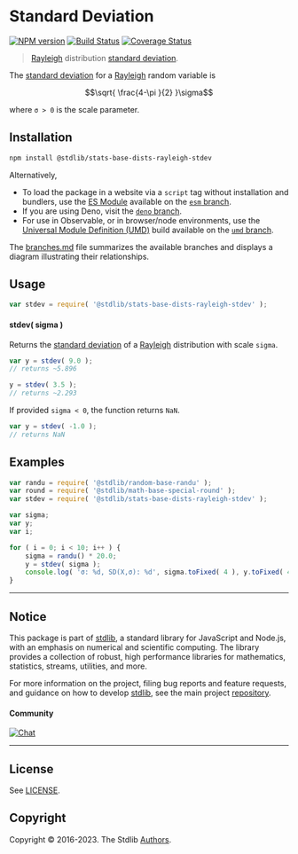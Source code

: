 <!--

@license Apache-2.0

Copyright (c) 2018 The Stdlib Authors.

Licensed under the Apache License, Version 2.0 (the "License");
you may not use this file except in compliance with the License.
You may obtain a copy of the License at

   http://www.apache.org/licenses/LICENSE-2.0

Unless required by applicable law or agreed to in writing, software
distributed under the License is distributed on an "AS IS" BASIS,
WITHOUT WARRANTIES OR CONDITIONS OF ANY KIND, either express or implied.
See the License for the specific language governing permissions and
limitations under the License.

-->

# Standard Deviation

[![NPM version][npm-image]][npm-url] [![Build Status][test-image]][test-url] [![Coverage Status][coverage-image]][coverage-url] <!-- [![dependencies][dependencies-image]][dependencies-url] -->

> [Rayleigh][rayleigh-distribution] distribution [standard deviation][standard-deviation].

<!-- Section to include introductory text. Make sure to keep an empty line after the intro `section` element and another before the `/section` close. -->

<section class="intro">

The [standard deviation][standard-deviation] for a [Rayleigh][rayleigh-distribution] random variable is

<!-- <equation class="equation" label="eq:rayleigh_stdev" align="center" raw="\sqrt{ \frac{4-\pi }{2} }\sigma" alt="Standard deviation for a Rayleigh distribution."> -->

```math
\sqrt{ \frac{4-\pi }{2} }\sigma
```

<!-- <div class="equation" align="center" data-raw-text="\sqrt{ \frac{4-\pi }{2} }\sigma" data-equation="eq:rayleigh_stdev">
    <img src="https://cdn.jsdelivr.net/gh/stdlib-js/stdlib@51534079fef45e990850102147e8945fb023d1d0/lib/node_modules/@stdlib/stats/base/dists/rayleigh/stdev/docs/img/equation_rayleigh_stdev.svg" alt="Standard deviation for a Rayleigh distribution.">
    <br>
</div> -->

<!-- </equation> -->

where `σ > 0` is the scale parameter.

</section>

<!-- /.intro -->

<!-- Package usage documentation. -->

<section class="installation">

## Installation

```bash
npm install @stdlib/stats-base-dists-rayleigh-stdev
```

Alternatively,

-   To load the package in a website via a `script` tag without installation and bundlers, use the [ES Module][es-module] available on the [`esm` branch][esm-url].
-   If you are using Deno, visit the [`deno` branch][deno-url].
-   For use in Observable, or in browser/node environments, use the [Universal Module Definition (UMD)][umd] build available on the [`umd` branch][umd-url].

The [branches.md][branches-url] file summarizes the available branches and displays a diagram illustrating their relationships.

</section>

<section class="usage">

## Usage

```javascript
var stdev = require( '@stdlib/stats-base-dists-rayleigh-stdev' );
```

#### stdev( sigma )

Returns the [standard deviation][standard-deviation] of a [Rayleigh][rayleigh-distribution] distribution with scale `sigma`.

```javascript
var y = stdev( 9.0 );
// returns ~5.896

y = stdev( 3.5 );
// returns ~2.293
```

If provided `sigma < 0`, the function returns `NaN`.

```javascript
var y = stdev( -1.0 );
// returns NaN
```

</section>

<!-- /.usage -->

<!-- Package usage notes. Make sure to keep an empty line after the `section` element and another before the `/section` close. -->

<section class="notes">

</section>

<!-- /.notes -->

<!-- Package usage examples. -->

<section class="examples">

## Examples

<!-- eslint no-undef: "error" -->

```javascript
var randu = require( '@stdlib/random-base-randu' );
var round = require( '@stdlib/math-base-special-round' );
var stdev = require( '@stdlib/stats-base-dists-rayleigh-stdev' );

var sigma;
var y;
var i;

for ( i = 0; i < 10; i++ ) {
    sigma = randu() * 20.0;
    y = stdev( sigma );
    console.log( 'σ: %d, SD(X,σ): %d', sigma.toFixed( 4 ), y.toFixed( 4 ) );
}
```

</section>

<!-- /.examples -->

<!-- Section to include cited references. If references are included, add a horizontal rule *before* the section. Make sure to keep an empty line after the `section` element and another before the `/section` close. -->

<section class="references">

</section>

<!-- /.references -->

<!-- Section for related `stdlib` packages. Do not manually edit this section, as it is automatically populated. -->

<section class="related">

</section>

<!-- /.related -->

<!-- Section for all links. Make sure to keep an empty line after the `section` element and another before the `/section` close. -->


<section class="main-repo" >

* * *

## Notice

This package is part of [stdlib][stdlib], a standard library for JavaScript and Node.js, with an emphasis on numerical and scientific computing. The library provides a collection of robust, high performance libraries for mathematics, statistics, streams, utilities, and more.

For more information on the project, filing bug reports and feature requests, and guidance on how to develop [stdlib][stdlib], see the main project [repository][stdlib].

#### Community

[![Chat][chat-image]][chat-url]

---

## License

See [LICENSE][stdlib-license].


## Copyright

Copyright &copy; 2016-2023. The Stdlib [Authors][stdlib-authors].

</section>

<!-- /.stdlib -->

<!-- Section for all links. Make sure to keep an empty line after the `section` element and another before the `/section` close. -->

<section class="links">

[npm-image]: http://img.shields.io/npm/v/@stdlib/stats-base-dists-rayleigh-stdev.svg
[npm-url]: https://npmjs.org/package/@stdlib/stats-base-dists-rayleigh-stdev

[test-image]: https://github.com/stdlib-js/stats-base-dists-rayleigh-stdev/actions/workflows/test.yml/badge.svg?branch=main
[test-url]: https://github.com/stdlib-js/stats-base-dists-rayleigh-stdev/actions/workflows/test.yml?query=branch:main

[coverage-image]: https://img.shields.io/codecov/c/github/stdlib-js/stats-base-dists-rayleigh-stdev/main.svg
[coverage-url]: https://codecov.io/github/stdlib-js/stats-base-dists-rayleigh-stdev?branch=main

<!--

[dependencies-image]: https://img.shields.io/david/stdlib-js/stats-base-dists-rayleigh-stdev.svg
[dependencies-url]: https://david-dm.org/stdlib-js/stats-base-dists-rayleigh-stdev/main

-->

[chat-image]: https://img.shields.io/gitter/room/stdlib-js/stdlib.svg
[chat-url]: https://app.gitter.im/#/room/#stdlib-js_stdlib:gitter.im

[stdlib]: https://github.com/stdlib-js/stdlib

[stdlib-authors]: https://github.com/stdlib-js/stdlib/graphs/contributors

[umd]: https://github.com/umdjs/umd
[es-module]: https://developer.mozilla.org/en-US/docs/Web/JavaScript/Guide/Modules

[deno-url]: https://github.com/stdlib-js/stats-base-dists-rayleigh-stdev/tree/deno
[umd-url]: https://github.com/stdlib-js/stats-base-dists-rayleigh-stdev/tree/umd
[esm-url]: https://github.com/stdlib-js/stats-base-dists-rayleigh-stdev/tree/esm
[branches-url]: https://github.com/stdlib-js/stats-base-dists-rayleigh-stdev/blob/main/branches.md

[stdlib-license]: https://raw.githubusercontent.com/stdlib-js/stats-base-dists-rayleigh-stdev/main/LICENSE

[rayleigh-distribution]: https://en.wikipedia.org/wiki/Rayleigh_distribution

[standard-deviation]: https://en.wikipedia.org/wiki/Standard_deviation

</section>

<!-- /.links -->
